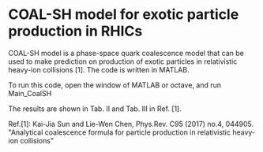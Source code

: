 # COAL-SH model for exotic particle production in RHICs
COAL-SH model is a phase-space quark coalescence model that can be used to make prediction on production of exotic particles in relativistic heavy-ion collisions [1]. The code is written in MATLAB.

To run this code, open the window of MATLAB or octave, and run
Main_CoalSH

The results are shown in Tab. II and Tab. III in Ref. [1].

Ref.[1]: Kai-Jia Sun and Lie-Wen Chen, Phys.Rev. C95 (2017) no.4, 044905. "Analytical coalescence formula for particle production in relativistic heavy-ion collisions"
